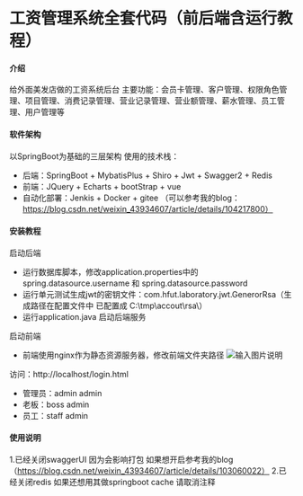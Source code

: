 # 工资管理系统全套代码（前后端含运行教程）

#### 介绍
给外面美发店做的工资系统后台
主要功能：会员卡管理、客户管理、权限角色管理、项目管理、消费记录管理、营业记录管理、营业额管理、薪水管理、员工管理、用户管理等

#### 软件架构
以SpringBoot为基础的三层架构
使用的技术栈：
* 后端：SpringBoot + MybatisPlus + Shiro + Jwt + Swagger2 + Redis
* 前端：JQuery + Echarts + bootStrap + vue 
* 自动化部署：Jenkis + Docker + gitee （可以参考我的blog：https://blog.csdn.net/weixin_43934607/article/details/104217800）

#### 安装教程
启动后端
* 运行数据库脚本，修改application.properties中的 spring.datasource.username 和 spring.datasource.password
* 运行单元测试生成jwt的密钥文件：com.hfut.laboratory.jwt.GenerorRsa（生成路径在配置文件中 已配置成 C:\\tmp\\accout\\rsa\\）
* 运行application.java 启动后端服务

启动前端
* 前端使用nginx作为静态资源服务器，修改前端文件夹路径
![输入图片说明](https://images.gitee.com/uploads/images/2020/0728/192329_45a28292_5494607.png "屏幕截图.png")


访问：http://localhost/login.html
* 管理员：admin admin
* 老板：boss admin
* 员工：staff admin

#### 使用说明

1.已经关闭swaggerUI 因为会影响打包 如果想开启参考我的blog（https://blog.csdn.net/weixin_43934607/article/details/103060022）
2.已经关闭redis 如果还想用其做springboot cache 请取消注释


